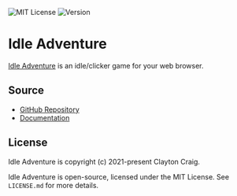 ![MIT License](https://img.shields.io/github/license/Elekester/IdleAdventure)
![Version](https://img.shields.io/github/v/tag/elekester/idleadventure)

# Idle Adventure
[Idle Adventure](https://elekester.github.io/IdleAdventure/) is an idle/clicker game for your web browser.

## Source
* [GitHub Repository](https://github.com/Elekester/IdleAdventure)
* [Documentation](https://elekester.github.io/IdleAdventure/docs/index.html)

## License

Idle Adventure is copyright (c) 2021-present Clayton Craig.

Idle Adventure is open-source, licensed under the MIT License. See ```LICENSE.md``` for more details.
